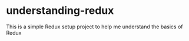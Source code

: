 # understanding-redux
This is a simple Redux setup project to help me understand the basics of Redux
